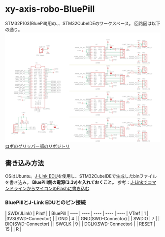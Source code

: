 # xy-axis-robo-BluePill
STM32F103(BluePill)用の、、STM32CubeIDEのワークスペース。
回路図は以下の通り。
![circuit-board](xy-axis-robo-controll-board.png)
[ロボのグリッパー部のリポジトリ](https://github.com/Naoto8734/gripper-robo-BluePill)

## 書き込み方法
OSはUbuntu。[J-Link EDU](https://www.embitek.co.jp/product/jlink-edu.html)を使用し、STM32CubeIDEで生成したbinファイルを書き込み。
**BluePill側の電源(3.3v)を入れておくこと。**
参考：[J-LinkでコマンドラインからマイコンのFlashに書き込む](http://idken.net/posts/2019-07-14-jlinkflash/)

### BluePillとJ-Link EDUとのピン接続

| SWD(JLink) | Pin# | | BluePill |
 ---- | ---- | ---- | ---- | ---- 
| VTref | 1 | |3V3(SWD-Connector) |
| GND | 4 | | GND(SWD-Connector) |
| SWDIO | 7 | | DIO(SWD-Connector) |
| SWCLK | 9 | | DCLK(SWD-Connector) |
| RESET | 15 | | R |
